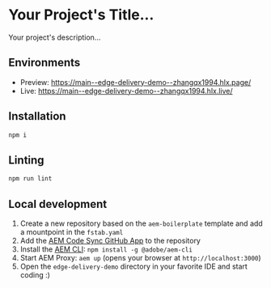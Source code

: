 # Your Project's Title...
Your project's description...

## Environments
- Preview: https://main--edge-delivery-demo--zhangqx1994.hlx.page/
- Live: https://main--edge-delivery-demo--zhangqx1994.hlx.live/

## Installation

```sh
npm i
```

## Linting

```sh
npm run lint
```

## Local development

1. Create a new repository based on the `aem-boilerplate` template and add a mountpoint in the `fstab.yaml`
1. Add the [AEM Code Sync GitHub App](https://github.com/apps/aem-code-sync) to the repository
1. Install the [AEM CLI](https://github.com/adobe/helix-cli): `npm install -g @adobe/aem-cli`
1. Start AEM Proxy: `aem up` (opens your browser at `http://localhost:3000`)
1. Open the `edge-delivery-demo` directory in your favorite IDE and start coding :)
